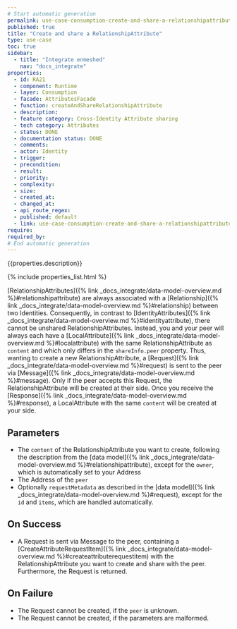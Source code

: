 ```yaml
---
# Start automatic generation
permalink: use-case-consumption-create-and-share-a-relationshipattribute
published: true
title: "Create and share a RelationshipAttribute"
type: use-case
toc: true
sidebar:
  - title: "Integrate enmeshed"
    nav: "docs_integrate"
properties:
  - id: RA21
  - component: Runtime
  - layer: Consumption
  - facade: AttributesFacade
  - function: createAndShareRelationshipAttribute
  - description:
  - feature category: Cross-Identity Attribute sharing
  - tech category: Attributes
  - status: DONE
  - documentation status: DONE
  - comments:
  - actor: Identity
  - trigger:
  - precondition:
  - result:
  - priority:
  - complexity:
  - size:
  - created_at:
  - changed_at:
  - api_route_regex:
  - published: default
  - link: use-case-consumption-create-and-share-a-relationshipattribute
require:
required_by:
# End automatic generation
---
```


{{properties.description}}

{% include properties_list.html %}

[RelationshipAttributes]({% link _docs_integrate/data-model-overview.md %}#relationshipattribute) are always associated with a [Relationship]({% link _docs_integrate/data-model-overview.md %}#relationship) between two Identities.
Consequently, in contrast to [IdentityAttributes]({% link _docs_integrate/data-model-overview.md %}#identityattribute), there cannot be unshared RelationshipAttributes.
Instead, you and your peer will always each have a [LocalAttribute]({% link _docs_integrate/data-model-overview.md %}#localattribute) with the same RelationshipAttribute as `content` and which only differs in the `shareInfo.peer` property.
Thus, wanting to create a new RelationshipAttribute, a [Request]({% link _docs_integrate/data-model-overview.md %}#request) is sent to the peer via [Message]({% link _docs_integrate/data-model-overview.md %}#message).
Only if the peer accepts this Request, the RelationshipAttribute will be created at their side.
Once you receive the [Response]({% link _docs_integrate/data-model-overview.md %}#response), a LocalAttribute with the same `content` will be created at your side.

## Parameters

- The `content` of the RelationshipAttribute you want to create, following the description from the [data model]({% link _docs_integrate/data-model-overview.md %}#relationshipattribute), except for the `owner`, which is automatically set to your Address
- The Address of the `peer`
- Optionally `requestMetadata` as described in the [data model]({% link _docs_integrate/data-model-overview.md %}#request), except for the `id` and `items`, which are handled automatically.

## On Success

- A Request is sent via Message to the peer, containing a [CreateAttributeRequestItem]({% link _docs_integrate/data-model-overview.md %}#createattributerequestitem) with the RelationshipAttribute you want to create and share with the peer. Furthermore, the Request is returned.

## On Failure

- The Request cannot be created, if the `peer` is unknown.
- The Request cannot be created, if the parameters are malformed.
